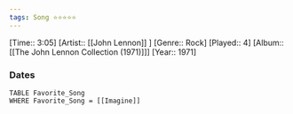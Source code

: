 ```yaml
---
tags: Song ⭐⭐⭐⭐⭐ 
---
```

[Time:: 3:05]
[Artist:: [[John Lennon]] ]
[Genre:: Rock]
[Played:: 4]
[Album:: [[The John Lennon Collection (1971)]]]
[Year:: 1971]
### Dates
````dataview
TABLE Favorite_Song
WHERE Favorite_Song = [[Imagine]]
````